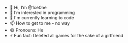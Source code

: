 - 👋 Hi, I’m @1ce0ne
- 👀 I’m interested in programming
- 🌱 I'm currently learning to code
- 📫 How to get to me - no way
- 😄 Pronouns: He
- ⚡ Fun fact: Deleted all games for the sake of a girlfriend

<!---
1ce0ne/1ce0ne is a ✨ special ✨ repository because its `README.md` (this file) appears on your GitHub profile.
You can click the Preview link to take a look at your changes.
--->
